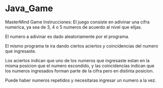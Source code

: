 # Java_Game
MasterMind Game
Instrucciones:
El juego consiste en adivinar una cifra numerica, ya sea de 3, 4 o 5 numeros de acuerdo al nivel que elijas.

El numero a adivinar es dado aleatoriamente por el programa.

El mismo programa te ira dando ciertos aciertos y coincidencias del numero que ingresaste.

Los aciertos indican que uno de los numeros que ingresaste estan en la misma posicion que el numero escondido,
y las coincidencias indican que los numeros ingresados forman parte de la cifra pero en distinta posicion.

Puede haber numeros repetidos y necesitaras ingresar un numero a la vez.
